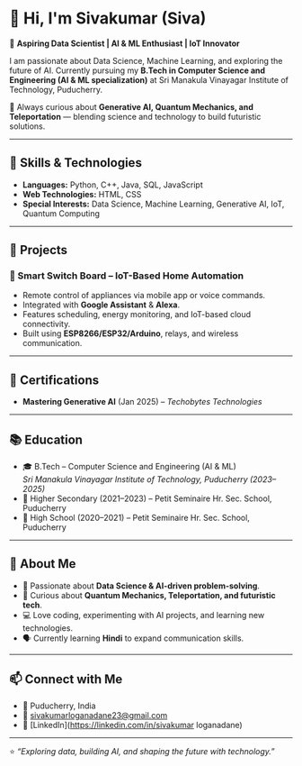 # 👋 Hi, I'm Sivakumar (Siva)

🎯 **Aspiring Data Scientist | AI & ML Enthusiast | IoT Innovator**

I am passionate about Data Science, Machine Learning, and exploring the future of AI. Currently pursuing my **B.Tech in Computer Science and Engineering (AI & ML specialization)** at Sri Manakula Vinayagar Institute of Technology, Puducherry.  

🌱 Always curious about **Generative AI, Quantum Mechanics, and Teleportation** — blending science and technology to build futuristic solutions.  

---

## 🔧 Skills & Technologies

- **Languages:** Python, C++, Java, SQL, JavaScript  
- **Web Technologies:** HTML, CSS  
- **Special Interests:** Data Science, Machine Learning, Generative AI, IoT, Quantum Computing  

---

## 📂 Projects

### 🔌 Smart Switch Board – IoT-Based Home Automation
- Remote control of appliances via mobile app or voice commands.  
- Integrated with **Google Assistant** & **Alexa**.  
- Features scheduling, energy monitoring, and IoT-based cloud connectivity.  
- Built using **ESP8266/ESP32/Arduino**, relays, and wireless communication.  

---

## 📜 Certifications
- **Mastering Generative AI** (Jan 2025) – *Techobytes Technologies*  

---

## 📚 Education
- 🎓 B.Tech – Computer Science and Engineering (AI & ML)  
  *Sri Manakula Vinayagar Institute of Technology, Puducherry (2023–2025)*  
- 🏫 Higher Secondary (2021–2023) – Petit Seminaire Hr. Sec. School, Puducherry  
- 🏫 High School (2020–2021) – Petit Seminaire Hr. Sec. School, Puducherry  

---

## 🌟 About Me
- 🚀 Passionate about **Data Science & AI-driven problem-solving**.  
- 🔬 Curious about **Quantum Mechanics, Teleportation, and futuristic tech**.  
- 💻 Love coding, experimenting with AI projects, and learning new technologies.  
- 🗣️ Currently learning **Hindi** to expand communication skills.  

---

## 📫 Connect with Me
- 📍 Puducherry, India  
- 📧 [sivakumarloganadane23@gmail.com](mailto:sivakumarloganadane23@gmail.com)  
- 🔗 [LinkedIn](https://linkedin.com/in/sivakumar loganadane)  

---

⭐️ *“Exploring data, building AI, and shaping the future with technology.”*  
